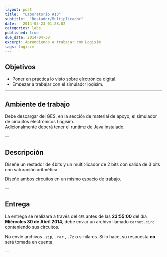 ```yaml
---
layout: post
title:  "Laboratorio #13"
subtitle:  "Restador/Multiplicador"
date:   2014-03-23 01:28:02
categories: labs
published: true
due_date: 2014-04-30
excerpt: Aprendiendo a trabajar con Logisim
tags: logisim
---
```


## Objetivos

- Poner en práctica lo visto sobre electrónica digital.
- Empezar a trabajar con el simulador logisim.

---

## Ambiente de trabajo

Debe descargar del GES, en la sección de material de apoyo, el simulador de circuitos electrónicos Logisim.  
Adicionalmente deberá tener el runtime de Java instalado.

--

## Descripción

Diseñe un restador de 4bits y un multiplicador de 2 bits con salida de 3 bits con saturación aritmética.

Diseñe ambos circuitos en un mismo espacio de trabajo.

--
## Entrega

La entrega se realizará a través del `GES` antes de las **23:55:00** del día **Miércoles 30 de Abril 2014**, debe enviar un archivo llamado `carnet.circ` conteniendo sus circuitos.  

No envíe archivos `.zip`, `.rar` , `.7z` o similares. Si lo hace, su respuesta **no** será tomada en cuenta.

-- 
